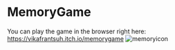 # MemoryGame
You can play the game in the browser right here: https://vikafrantsuh.itch.io/memorygame
![memoryicon](https://user-images.githubusercontent.com/38578416/41818840-05199f1c-77bf-11e8-923d-c2cbdf29387f.png)
